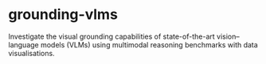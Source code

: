 # grounding-vlms
Investigate the visual grounding capabilities of state-of-the-art vision–language models (VLMs) using multimodal reasoning benchmarks with data visualisations.
